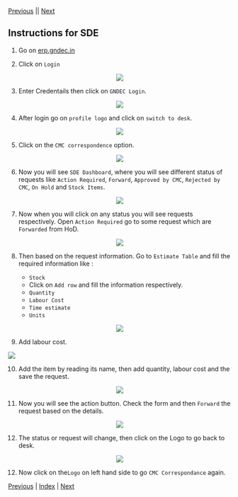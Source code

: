 [Previous](Hod.md) || [Next](Cmc_Official.md)

## Instructions for SDE


1. Go on [erp.gndec.in](https://erp.gndec.ac.in/)

2. Click on `Login`

<p align="center">
  <img src="Images/c1.png" />
</p>

3. Enter Credentails then click on `GNDEC Login`.

<p align="center">
  <img src="Images/h12.png" />
</p>

4. After login go on `profile logo` and click on `switch to desk`.

<p align="center">
  <img src="Images/s2.png" />
</p>


5. Click on the `CMC correspondence` option.

<p align="center">
  <img src="Images/s3.png" />
</p>

6. Now you will see `SDE Dashboard`, where you will see different status of requests like `Action Required`, `Forward`, `Approved by CMC`, `Rejected by CMC`, `On Hold` and `Stock Items`.

<p align="center">
  <img src="Images/s4.png" />
</p>

7. Now when you will click on any status you will see requests respectively. Open `Action Required` go to some request which are `Forwarded` from HoD.

<p align="center">
  <img src="Images/s5.png" />
</p>


8. Then based on the request information. Go to `Estimate Table` and fill the required information like :

   - `Stock`
   - Click on `Add row` and fill the information respectively.
   - `Quantity`
   - `Labour Cost`
   - `Time estimate`
   - `Units`

<p align="center">
  <img src="Images/s6.png" />
</p>
   
9. Add labour cost.
   <p align="center">
  <img src="Images/s7.png" />
</p>

10. Add the item by reading its name, then add quantity, labour cost and the save the request.

<p align="center">
  <img src="Images/s8.png" />
</p>

11. Now you will see the action button. Check the form and then `Forward` the request based on the details.

<p align="center">
  <img src="Images/s9.png" />
</p>

12. The status or request will change, then click on the Logo to go back to desk.

<p align="center">
  <img src="Images/s10.png" />
</p>


12. Now click on the`Logo` on left hand side to go `CMC Correspondance` again.

[Previous](Hod.md) | [Index](Sde.md) | [Next](Cmc_Official.md)
